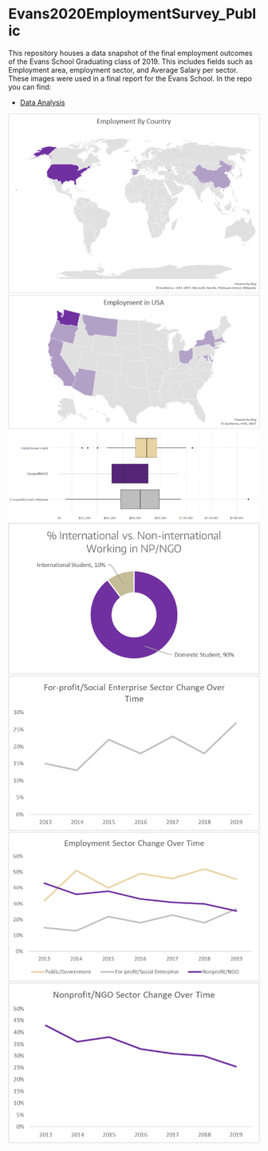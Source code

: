 # Evans2020EmploymentSurvey_Public
This repository houses a data snapshot of the final employment outcomes of the Evans School Graduating class of 2019. This includes fields such as Employment area, employment sector, and Average Salary per sector. These images were used in a final report for the Evans School. 
In the repo you can find:
* <a href="https://github.com/EvanLih/Evans2020EmploymentSurvey_Public/blob/master/Data_Analysis.R">Data Analysis</a>


![test](https://github.com/EvanLih/Evans2020EmploymentSurvey_Public/blob/master/Final%20Images/image006.png)
![test](https://github.com/EvanLih/Evans2020EmploymentSurvey_Public/blob/master/Final%20Images/image007.png)
![test](https://github.com/EvanLih/Evans2020EmploymentSurvey_Public/blob/master/Final%20Images/image005.png)
![test](https://github.com/EvanLih/Evans2020EmploymentSurvey_Public/blob/master/Final%20Images/image013.png)
![test](https://github.com/EvanLih/Evans2020EmploymentSurvey_Public/blob/master/Final%20Images/image014.png)
![test](https://github.com/EvanLih/Evans2020EmploymentSurvey_Public/blob/master/Final%20Images/image001.png)
![test](https://github.com/EvanLih/Evans2020EmploymentSurvey_Public/blob/master/Final%20Images/image011.png)


